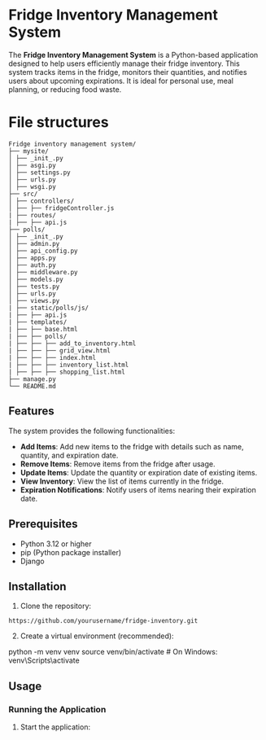 # Fridge Inventory Management System
The **Fridge Inventory Management System** is a Python-based application designed to help users efficiently manage their fridge inventory. This system tracks items in the fridge, monitors their quantities, and notifies users about upcoming expirations. It is ideal for personal use, meal planning, or reducing food waste.

# File structures
~~~
Fridge inventory management system/
├── mysite/
│ ├── _init_.py
│ ├── asgi.py
│ ├── settings.py
│ ├── urls.py
│ ├── wsgi.py
├── src/
│ ├── controllers/
│ ├── ├── fridgeController.js
| ├── routes/
| ├── ├── api.js
├── polls/
│ ├── _init_.py
│ ├── admin.py
│ ├── api_config.py
│ ├── apps.py
│ ├── auth.py
│ ├── middleware.py
│ ├── models.py
│ ├── tests.py
│ ├── urls.py
│ ├── views.py
| ├── static/polls/js/
| ├── ├── api.js
| ├── templates/
| ├── ├── base.html
| ├── ├── polls/
| ├── ├── ├── add_to_inventory.html
| ├── ├── ├── grid_view.html
| ├── ├── ├── index.html
| ├── ├── ├── inventory_list.html
| ├── ├── ├── shopping_list.html
├── manage.py
└── README.md
~~~

## Features
The system provides the following functionalities:
- **Add Items**: Add new items to the fridge with details such as name, quantity, and expiration date.
- **Remove Items**: Remove items from the fridge after usage.
- **Update Items**: Update the quantity or expiration date of existing items.
- **View Inventory**: View the list of items currently in the fridge.
- **Expiration Notifications**: Notify users of items nearing their expiration date.

## Prerequisites
- Python 3.12 or higher
- pip (Python package installer)
- Django

## Installation
1. Clone the repository:
~~~
https://github.com/yourusername/fridge-inventory.git
~~~

2. Create a virtual environment (recommended):

python -m venv venv
source venv/bin/activate # On Windows: venv\Scripts\activate

## Usage
### Running the Application
1. Start the application:
